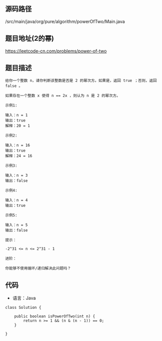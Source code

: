 ## 源码路径

/src/main/java/org/pure/algorithm/powerOfTwo/Main.java

## 题目地址(2的幂)

https://leetcode-cn.com/problems/power-of-two

## 题目描述

```
给你一个整数 n，请你判断该整数是否是 2 的幂次方。如果是，返回 true ；否则，返回 false 。

如果存在一个整数 x 使得 n == 2x ，则认为 n 是 2 的幂次方。

示例1:

输入：n = 1
输出：true
解释：20 = 1

示例2:

输入：n = 16
输出：true
解释：24 = 16

示例3:

输入：n = 3
输出：false

示例4:

输入：n = 4
输出：true

示例5:

输入：n = 5
输出：false

提示：

-2^31 <= n <= 2^31 - 1

进阶：

你能够不使用循环/递归解决此问题吗？
```

## 代码

- 语言：Java

```
class Solution {

    public boolean isPowerOfTwo(int n) {
        return n >= 1 && (n & (n - 1)) == 0;
    }

}
```